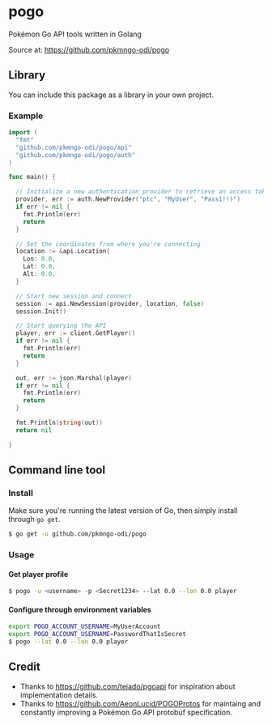 # pogo
Pokémon Go API tools written in Golang

Source at: https://github.com/pkmngo-odi/pogo

## Library
You can include this package as a library in your own project.

### Example

```go
import (
  "fmt"
  "github.com/pkmngo-odi/pogo/api"
  "github.com/pkmngo-odi/pogo/auth"
)

func main() {

  // Initialize a new authentication provider to retrieve an access token
  provider, err := auth.NewProvider("ptc", "MyUser", "Pass1!!)")
  if err != nil {
    fmt.Println(err)
    return
  }

  // Set the coordinates from where you're connecting
  location := &api.Location{
    Lon: 0.0,
    Lat: 0.0,
    Alt: 0.0,
  }

  // Start new session and connect
  session := api.NewSession(provider, location, false)
  session.Init()

  // Start querying the API
  player, err := client.GetPlayer()
  if err != nil {
    fmt.Println(err)
    return
  }

  out, err := json.Marshal(player)
  if err != nil {
    fmt.Println(err)
    return
  }

  fmt.Println(string(out))
  return nil

}
```

## Command line tool

### Install
Make sure you're running the latest version of Go, then simply install through `go get`.

```bash
$ go get -u github.com/pkmngo-odi/pogo
```

### Usage

#### Get player profile

```bash
$ pogo -u <username> -p <Secret1234> --lat 0.0 --lon 0.0 player
```

#### Configure through environment variables

```bash
export POGO_ACCOUNT_USERNAME=MyUserAccount
export POGO_ACCOUNT_USERNAME=PasswordThatIsSecret
$ pogo --lat 0.0 --lon 0.0 player
```

## Credit
- Thanks to https://github.com/tejado/pgoapi for inspiration about implementation details.
- Thanks to https://github.com/AeonLucid/POGOProtos for maintaing and constantly improving a Pokémon Go API protobuf specification.
